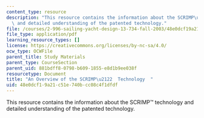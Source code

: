 ```yaml
---
content_type: resource
description: "This resource contains the information about the SCRIMP\u2122 technology\
  \ and detailed understanding of the patented technology."
file: /courses/2-996-sailing-yacht-design-13-734-fall-2003/48e0dcf19a21c51e740bcc08c4f1dfdf_scrimp_overview.pdf
file_type: application/pdf
learning_resource_types: []
license: https://creativecommons.org/licenses/by-nc-sa/4.0/
ocw_type: OCWFile
parent_title: Study Materials
parent_type: CourseSection
parent_uid: 881bdff8-0798-b609-1855-e8d1b9ee038f
resourcetype: Document
title: "An Overview of the SCRIMP\u2122  Technology  "
uid: 48e0dcf1-9a21-c51e-740b-cc08c4f1dfdf
---
```

This resource contains the information about the SCRIMP™ technology and detailed understanding of the patented technology.